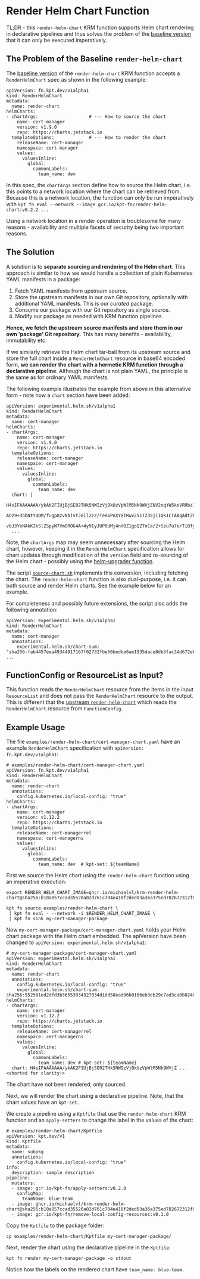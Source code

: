 # Render Helm Chart Function

TL;DR - this `render-helm-chart` KRM function supports Helm chart
rendering in declarative pipelines and thus solves the problem of the
[baseline version](https://catalog.kpt.dev/render-helm-chart/v0.2/)
that it can only be executed imperatively.

## The Problem of the Baseline `render-helm-chart`

The [baseline
version](https://catalog.kpt.dev/render-helm-chart/v0.2/) of the
`render-helm-chart` KRM function accepts a `RenderHelmChart` spec as
shown in the following example:

```
apiVersion: fn.kpt.dev/v1alpha1
kind: RenderHelmChart
metadata:
  name: render-chart
helmCharts:
- chartArgs:                   # --- How to source the chart
    name: cert-manager
    version: v1.9.0
    repo: https://charts.jetstack.io
  templateOptions:             # --- How to render the chart
    releaseName: cert-manager
    namespace: cert-manager
    values:
      valuesInline:
        global:
          commonLabels:
            team_name: dev
```

In this spec, the `chartArgs` section define how to source the Helm
chart, i.e. this points to a network location where the chart can be
retrieved from. Because this is a network location, the function can
only be run imperatively with `kpt fn eval --network --image
gcr.io/kpt-fn/render-helm-chart:v0.2.2 ...`

Using a network location in a render operation is troublesome for many
reasons - availability and multiple facets of security being two
important reasons.

## The Solution

A solution is to **separate sourcing and rendering of the Helm
chart**.  This approach is similar to how we would handle a collection
of plain Kubernetes YAML manifests in a package:

1. Fetch YAML manifests from upstream source.
2. Store the upstream manifests in our own Git repository, optionally with
   additional YAML manifests. This is our *curated* package.
3. Consume our package with our Git repository as single source.
4. Modify our package as needed with KRM function pipelines.

**Hence, we fetch the upstream source manifests and store them in our
own 'package' Git repository**. This has many benefits - availability,
immutability etc.

If we similarly retrieve the Helm chart tar-ball from its upstream
source and store the full chart inside a `RenderHelmChart` resource in
base64 encoded form, **we can render the chart with a hermetic KRM
function through a declarative pipeline**. Although the chart is not
plain YAML, the principle is the same as for ordinary YAML manifests.

The following example illustrates the example from above in this
alternative form - note how a `chart` section have been added:

```
apiVersion: experimental.helm.sh/v1alpha1
kind: RenderHelmChart
metadata:
  name: cert-manager
helmCharts:
- chartArgs:
    name: cert-manager
    version: v1.9.0
    repo: https://charts.jetstack.io
  templateOptions:
    releaseName: cert-manager
    namespace: cert-manager
    values:
      valuesInline:
        global:
          commonLabels:
            team_name: dev
  chart: |
    H4sIFAAAAAAA/ykAK2FIUjBjSE02THk5NWIzVjBkUzVpWlM5Nk9WVjZNV2xqYW5keVRRbz1IZWxt
    AOz9+3bbNtY4DM/fugp8zvNbivtJ8il2Ez/TeR6PnXY8TRwv251TZ35jiIQk1CTAAqAdtZN7ea/l
    vbJ3YeNAkKIkSlZSpyW7VmOROG4A+4y9IyJUP8UMj4nYOZ1goQZTnCa/2+Szu7u7e/TiBfy7u7tb
  ...
```

Note, the `chartArgs` map may seem unnecessary after sourcing the Helm
chart, however, keeping it in the `RenderHelmChart` specification
allows for chart updates through modification of the `version` field
and re-sourcing of the Helm chart - possibly using the [helm-upgrader
function](docs/helm-upgrader.md).

The script [`source-chart.sh`](source-chart.sh) implements this
conversion, including fetching the chart. The `render-helm-chart`
function is also dual-purpose, i.e. it can both source and render Helm
charts. See the example below for an example.

For completeness and possibly future extensions, the script also adds
the following annotation:

```
apiVersion: experimental.helm.sh/v1alpha1
kind: RenderHelmChart
metadata:
  name: cert-manager
  annotations:
    experimental.helm.sh/chart-sum: "sha256:fab4457eea49344917167f02732fbe56bedbe6ae1935dace8db3fac34d672e85"
...
```

## FunctionConfig or ResourceList as Input?

This function reads the `RenderHelmChart` resource from the items in
the input `ResourceList` and does not pass the `RenderHelmChart`
resource to the output. This is different that the [upstream
`render-helm-chart`](https://catalog.kpt.dev/render-helm-chart/v0.2/)
which reads the `RenderHelmChart` resource from `FunctionConfig`.

## Example Usage

The file `examples/render-helm-chart/cert-manager-chart.yaml` have an
example `RenderHelmChart` specification with `apiVersion:
fn.kpt.dev/v1alpha1`:

```
# examples/render-helm-chart/cert-manager-chart.yaml
apiVersion: fn.kpt.dev/v1alpha1
kind: RenderHelmChart
metadata:
  name: render-chart
  annotations:
    config.kubernetes.io/local-config: "true"
helmCharts:
- chartArgs:
    name: cert-manager
    version: v1.12.2
    repo: https://charts.jetstack.io
  templateOptions:
    releaseName: cert-managerrel
    namespace: cert-managerns
    values:
      valuesInline:
        global:
          commonLabels:
            team_name: dev  # kpt-set: ${teamName}
```

First we source the Helm chart using the `render-helm-chart` function using an imperative execution:

```
export RENDER_HELM_CHART_IMAGE=ghcr.io/michaelvl/krm-render-helm-chart@sha256:b10a857ccad35520a02d761c704e410f2ded03a36a375ed782672312f0a1a665

kpt fn source examples/render-helm-chart \
 | kpt fn eval - --network -i $RENDER_HELM_CHART_IMAGE \
 | kpt fn sink my-cert-manager-package
```

Now `my-cert-manager-package/cert-manager-chart.yaml` holds your Helm
chart package with the Helm chart embedded. The apiVersion have been
changed to `apiVersion: experimental.helm.sh/v1alpha1`:

```
# my-cert-manager-package/cert-manager-chart.yaml
apiVersion: experimental.helm.sh/v1alpha1
kind: RenderHelmChart
metadata:
  name: render-chart
  annotations:
    config.kubernetes.io/local-config: "true"
    experimental.helm.sh/chart-sum: sha256:552561ed2dfd3b36553934327034d1dd58ead06b0166eb3eb29c7ad3ca0b8248
helmCharts:
- chartArgs:
    name: cert-manager
    version: v1.12.2
    repo: https://charts.jetstack.io
  templateOptions:
    releaseName: cert-managerrel
    namespace: cert-managerns
    values:
      valuesInline:
        global:
          commonLabels:
            team_name: dev # kpt-set: ${teamName}
  chart: H4sIFAAAAAAA/ykAK2FIUjBjSE02THk5NWIzVjBkUzVpWlM5Nk9WVjZ ... <shorted for clarity!>
```

The chart have not been rendered, only sourced.

Next, we will render the chart using a declarative pipeline. Note,
that the chart values have an `kpt-set`.

We create a pipeline using a `Kptfile` that use the
`render-helm-chart` KRM function and an `apply-setters` to change the
label in the values of the chart:

```
# examples/render-helm-chart/Kptfile
apiVersion: kpt.dev/v1
kind: Kptfile
metadata:
  name: subpkg
  annotations:
    config.kubernetes.io/local-config: "true"
info:
  description: sample description
pipeline:
  mutators:
  - image: gcr.io/kpt-fn/apply-setters:v0.2.0
    configMap:
      teamName: blue-team
  - image: ghcr.io/michaelvl/krm-render-helm-chart@sha256:b10a857ccad35520a02d761c704e410f2ded03a36a375ed782672312f0a1a665
  - image: gcr.io/kpt-fn/remove-local-config-resources:v0.1.0
```

Copy the `Kptfile` to the package folder:

```
cp examples/render-helm-chart/Kptfile my-cert-manager-package/
```

Next, render the chart using the declarative pipeline in the
`Kptfile`:

```
kpt fn render my-cert-manager-package -o stdout
```

Notice how the labels on the rendered chart have `team_name: blue-team`.
